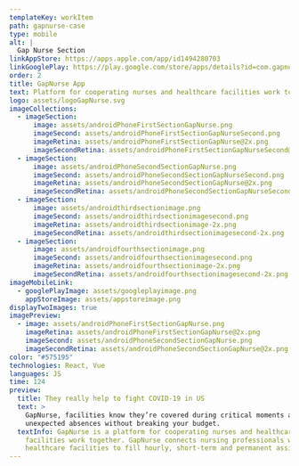 ```yaml
---
templateKey: workItem
path: gapnurse-case
type: mobile
alt: |
  Gap Nurse Section
linkAppStore: https://apps.apple.com/app/id1494280703
linkGooglePlay: https://play.google.com/store/apps/details?id=com.gapnurse
order: 2
title: GapNurse App
text: Platform for cooperating nurses and healthcare facilities work together
logo: assets/logoGapNurse.svg
imageCollections:
  - imageSection:
      image: assets/androidPhoneFirstSectionGapNurse.png
      imageSecond: assets/androidPhoneFirstSectionGapNurseSecond.png
      imageRetina: assets/androidPhoneFirstSectionGapNurse@2x.png
      imageSecondRetina: assets/androidPhoneFirstSectionGapNurseSecond@2x.png
  - imageSection:
      image: assets/androidPhoneSecondSectionGapNurse.png
      imageSecond: assets/androidPhoneSecondSectionGapNurseSecond.png
      imageRetina: assets/androidPhoneSecondSectionGapNurse@2x.png
      imageSecondRetina: assets/androidPhoneSecondSectionGapNurseSecond@2x.png
  - imageSection:
      image: assets/androidthirdsectionimage.png
      imageSecond: assets/androidthirdsectionimagesecond.png
      imageRetina: assets/androidthirdsectionimage-2x.png
      imageSecondRetina: assets/androidthirdsectionimagesecond-2x.png
  - imageSection:
      image: assets/androidfourthsectionimage.png
      imageSecond: assets/androidfourthsectionimagesecond.png
      imageRetina: assets/androidfourthsectionimage-2x.png
      imageSecondRetina: assets/androidfourthsectionimagesecond-2x.png
imageMobileLink:
  - googlePlayImage: assets/googleplayimage.png
    appStoreImage: assets/appstoreimage.png
displayTwoImages: true
imagePreview:
  - image: assets/androidPhoneFirstSectionGapNurse.png
    imageRetina: assets/androidPhoneFirstSectionGapNurse@2x.png
    imageSecond: assets/androidPhoneSecondSectionGapNurse.png
    imageSecondRetina: assets/androidPhoneSecondSectionGapNurse@2x.png
color: "#575195"
technologies: React, Vue
languages: JS
time: 124
preview:
  title: They really help to fight COVID-19 in US
  text: >
    GapNurse, facilities know they’re covered during critical moments and
    unexpected absences without breaking your budget.
  textInfo: GapNurse is a platform for cooperating nurses and healthcare
    facilities work together. GapNurse connects nursing professionals with
    healthcare facilities to fill hourly, short-term and permanent assignments.
---
```


